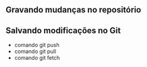 ## Gravando mudanças no repositório 

## Salvando modificações no Git 
* comando git push
* comando git pull
* comando git fetch
